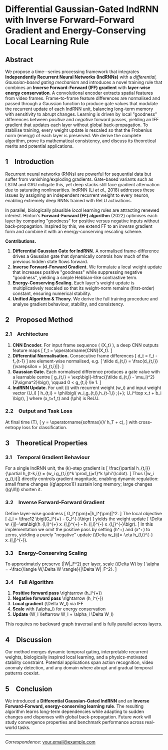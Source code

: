 # Differential Gaussian-Gated IndRNN with Inverse Forward-Forward Gradient and Energy-Conserving Local Learning Rule

## Abstract
We propose a time--series processing framework that integrates **Independently Recurrent Neural Networks (IndRNNs)** with a *differential, Gaussian-based gating mechanism* and introduces a novel training rule that combines an **Inverse Forward-Forward (IFF) gradient** with **layer-wise energy conservation**.  A convolutional encoder extracts spatial features from video frames. Frame-to-frame feature differences are normalised and passed through a Gaussian function to produce gate values that modulate the recurrent update of each IndRNN unit, balancing long-term memory with sensitivity to abrupt changes.  Learning is driven by local "goodness" differences between *positive* and *negative* forward passes, yielding an IFF gradient that updates each layer without global back-propagation. To stabilise training, every weight update is rescaled so that the Frobenius norm (energy) of each layer is preserved. We derive the complete algorithm, prove its mathematical consistency, and discuss its theoretical merits and potential applications.

## 1 Introduction
Recurrent neural networks (RNNs) are powerful for sequential data but suffer from vanishing/exploding gradients. Gate-based variants such as LSTM and GRU mitigate this, yet deep stacks still face gradient attenuation due to saturating nonlinearities.  IndRNN (Li *et al.*, 2018) addresses these issues by assigning an independent recurrent weight to every neuron, enabling extremely deep RNNs trained with ReLU activations.

In parallel, biologically plausible *local* learning rules are attracting renewed interest. Hinton's **Forward-Forward (FF) algorithm** (2022) optimises each layer by comparing "goodness" for positive versus negative inputs without back-propagation. Inspired by this, we extend FF to an *inverse* gradient form and combine it with an energy-conserving rescaling scheme.

**Contributions.**

1. **Differential Gaussian Gate for IndRNN.** A normalised frame-difference drives a Gaussian gate that dynamically controls how much of the previous hidden state flows forward.
2. **Inverse Forward-Forward Gradient.** We formulate a local weight update that increases positive "goodness" while suppressing negative "goodness", yielding a simple Hebbian-like contrastive term.
3. **Energy-Conserving Scaling.** Each layer's weight update is multiplicatively rescaled so that its weight-norm remains (first-order) constant, ensuring numerical stability.
4. **Unified Algorithm & Theory.** We derive the full training procedure and analyse gradient behaviour, stability, and consistency.

## 2 Proposed Method

### 2.1 Architecture
1. **CNN Encoder.** For input frame sequence \( \{X_t\} \), a deep CNN outputs feature maps
\[
  f_t = \operatorname{CNN}(X_t).
\]
2. **Differential Normalisation.** Consecutive frame differences
\[
  d_t = f_t - f_{t-1}
\]
are element-wise normalised, e.g.
\[
  \tilde d_{t,i} = \frac{d_{t,i}}{\varepsilon + |d_{t,i}|}.
\]
3. **Gaussian Gate.** Each normalised difference produces a gate value with a learnable centre
\[
  g_{t,i} = \exp\bigl(-\tfrac{(\tilde d_{t,i} - \mu_i)^2}{2\sigma^2}\bigr), \qquad 0 < g_{t,i} \le 1.
\]
4. **IndRNN Update.** For unit \(i\) with recurrent weight \(w_i\) and input weight vector \(U_i\)
\[
  h_{t,i} = \phi\bigl( w_i\,g_{t,i}\,h_{t-1,i} \;{+}\; U_i^\top x_t + b_i \bigr),
\]
where \(x_t=f_t\) and \(\phi\) is ReLU.

### 2.2 Output and Task Loss
At final time \(T\),
\[
  y = \operatorname{softmax}(V h_T + c),
\]
with cross-entropy loss for classification.

## 3 Theoretical Properties

### 3.1 Temporal Gradient Behaviour
For a single IndRNN unit, the \(k\)-step gradient is
\[
  \frac{\partial h_{t,i}}{\partial h_{t-k,i}} = (w_i g_{t,i})^k
           \prod_{j=1}^k \phi'(\cdot).
\]
Thus \(|w_i g_{t,i}|\) directly controls gradient magnitude, enabling dynamic regulation: small frame changes (\(g\approx1\)) sustain long memory; large changes (\(g\ll1\)) shorten it.

### 3.2 Inverse Forward-Forward Gradient
Define layer-wise goodness
\[
  G_l^{\pm}=\|h_l^{\pm}\|^2.
\]
The local objective
\[
  J_l = \tfrac12 \bigl(G_l^{+} - G_l^{-}\bigr)
\]
yields the weight update
\[
  \Delta w_{ij}=\eta\bigl(h_{l,i}^{+} x_{l,j}^{+} - h_{l,i}^{-} x_{l,j}^{-}\bigr).
\]
In this implementation we omit the positive pass by setting
\(h^+\) and \(x^+\) to zeros, yielding a purely "negative" update
\(\Delta w_{ij}=-\eta h_{l,i}^{-} x_{l,j}^{-}\).

### 3.3 Energy-Conserving Scaling
To approximately preserve \(\|W\|_F^2\) per layer, scale \(\Delta W\) by
\[
  \alpha = -\frac{\langle W,\Delta W \rangle}{\|\Delta W\|_F^2}.
\]

### 3.4 Full Algorithm
1. **Positive forward pass** \rightarrow \(h_l^{+}\)
2. **Negative forward pass** \rightarrow \(h_l^{-}\)
3. **Local gradient** \(\Delta W_l\) via IFF
4. **Scale** with \(\alpha_l\) for energy conservation
5. **Update** \(W_l \leftarrow W_l + \alpha_l \Delta W_l\)

This requires no backward graph traversal and is fully parallel across layers.

## 4 Discussion
Our method merges dynamic temporal gating, interpretable recurrent weights, biologically inspired local learning, and a physics-motivated stability constraint. Potential applications span action recognition, video anomaly detection, and any domain where abrupt and gradual temporal patterns coexist.

## 5 Conclusion
We introduced a **Differential Gaussian-Gated IndRNN** and an **Inverse Forward-Forward, energy-conserving learning rule**. The resulting algorithm learns long-term dependencies while adapting to sudden changes and dispenses with global back-propagation. Future work will study convergence properties and benchmark performance across real-world tasks.

---

*Correspondence*: your.email@example.com
